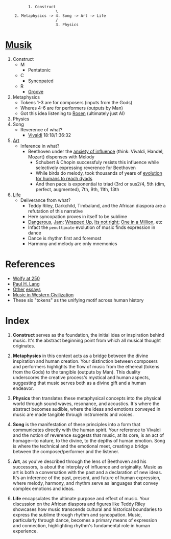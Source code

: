               1. Construct
                          \
        2. Metaphysics -> 4. Song -> Art -> Life
                          /
                          3. Physics
# [Musik](https://en.wikipedia.org/wiki/The_Mourning_Bride)

1. Construct
   - M
      - Pentatonic 
   - C
      - Syncopated 
   - R
      - [Groove](https://www.youtube.com/watch?v=lo9qsCAx2UU)
2. Metaphysics
   - Tokens 1-3 are for composers (inputs from the Gods)
   - Wheres 4-6 are for performers (outputs by Man)
   - Got this idea listening to [Rosen](https://www.youtube.com/watch?v=RudqQMEjlNA) (ultimately just AI)
3. Physics
4. Song
   - Reverence of what?
      - [Vivaldi](https://www.youtube.com/watch?v=r_fxB6yrDVo&t=479s) 18:18/1:36:32
5. [Art](https://www.youtube.com/watch?v=RudqQMEjlNA)
   - Inference in what?
      - Beethoven under the [anxiety of influence](https://en.wikipedia.org/wiki/The_Anxiety_of_Influence) (think: Vivaldi, Handel, Mozart) dispenses with Melody
         - Schubert & Chopin successfuly resists this influence while selectively expressing reverence for Beethoven
         - While birds do melody, took thousands of years of [evolution for humans to reach dyads](https://www.youtube.com/watch?v=8fHi36dvTdE)
         - And then pace is exponential to triad (3rd or sus2/4, 5th (dim, perfect, augmented), 7th, 9th, 11th, 13th
6. [Life](https://www.youtube.com/watch?v=lo9qsCAx2UU)
   - Deliverance from what?
      - Teddy Riley, Darkchild, Timbaland, and the African diaspora are a refutation of this narrative
      - Here syncopation proves in itself to be sublime
      - [Dangerous](https://www.youtube.com/watch?v=jr9uliNQwNA), [Jam](https://www.youtube.com/watch?v=JbHI1yI1Ndk); [Wrapped Up](https://www.youtube.com/watch?v=Vf2bsErnO0Q), [Its not right](https://www.youtube.com/watch?v=6J538b-OLRU); [One in a Million](https://www.youtube.com/watch?v=KKSz4NE6PwY), etc
      - Infact the `penultimate` evolution of music finds expression in dance
      - Dance is rhythm first and foremost
      - Harmony and melody are only mnemonics

# References
   
- [Wolfy at 250](https://github.com/muzaale/muzaale.github.io/blob/main/bwv/music_mozart200.pdf)
- [Paul H. Lang](https://github.com/muzaale/muzaale.github.io/blob/main/bwv/music_paulhenrylang.pdf)
- [Other](https://github.com/muzaale/muzaale.github.io/blob/main/bwv/music_bach300.pdf) [essays](https://github.com/muzaale/muzaale.github.io/blob/main/bwv/music_handel300.pdf)
- [Music in Western Civilization](https://www.amazon.com/Music-Western-Civilization-P-Lang/dp/0393094286?ref_=ast_author_dp)
- These six "tokens" as the unifying motif across human history

# Index

1. **Construct** serves as the foundation, the initial idea or inspiration behind music. It's the abstract beginning point from which all musical thought originates.

2. **Metaphysics** in this context acts as a bridge between the divine inspiration and human creation. Your distinction between composers and performers highlights the flow of music from the ethereal (tokens from the Gods) to the tangible (outputs by Man). This duality underscores the creative process's mystical and human aspects, suggesting that music serves both as a divine gift and a human endeavor.

3. **Physics** then translates these metaphysical concepts into the physical world through sound waves, resonance, and acoustics. It's where the abstract becomes audible, where the ideas and emotions conveyed in music are made tangible through instruments and voices.

4. **Song** is the manifestation of these principles into a form that communicates directly with the human spirit. Your reference to Vivaldi and the notion of reverence suggests that music, at its core, is an act of homage—to nature, to the divine, to the depths of human emotion. Song is where the technical and the emotional meet, creating a bridge between the composer/performer and the listener.

5. **Art**, as you've described through the lens of Beethoven and his successors, is about the interplay of influence and originality. Music as art is both a conversation with the past and a declaration of new ideas. It's an inference of the past, present, and future of human expression, where melody, harmony, and rhythm serve as languages that convey complex emotions and ideas.

6. **Life** encapsulates the ultimate purpose and effect of music. Your discussion on the African diaspora and figures like Teddy Riley showcases how music transcends cultural and historical boundaries to express the sublime through rhythm and syncopation. Music, particularly through dance, becomes a primary means of expression and connection, highlighting rhythm's fundamental role in human experience.

 
